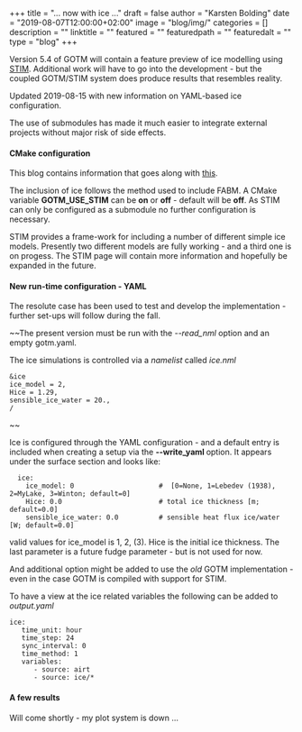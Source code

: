 +++
title = "... now with ice ..." 
draft = false
author = "Karsten Bolding"
date = "2019-08-07T12:00:00+02:00"
image = "blog/img/"
categories = []
description = ""
linktitle = ""
featured = ""
featuredpath = ""
featuredalt = ""
type = "blog"
+++

Version 5.4 of GOTM will contain a feature preview of ice modelling using [STIM](https://github.com/BoldingBruggeman/stim). Additional work will have to go into the development - but the coupled GOTM/STIM system does produce results that resembles reality.

<!--more-->

Updated 2019-08-15 with new information on YAML-based ice configuration.

The use of submodules has made it much easier to integrate external projects without major risk of side effects.

#### CMake configuration

This blog contains information that goes along with [this](../towards_release_5_4/).

The inclusion of ice follows the method used to include FABM. A CMake variable **GOTM\_USE\_STIM** can be **on** or **off** - default will be **off**. As STIM can only be configured as a submodule no further configuration is necessary.

STIM provides a frame-work for including a number of different simple ice models. Presently two different models are fully working - and a third one is on progess. The STIM page will contain more information and hopefully be expanded in the future.

#### New run-time configuration - YAML

The resolute case has been used to test and develop the implementation - further set-ups will follow during the fall.

~~The present version must be run with the *--read_nml* option and an empty gotm.yaml.

The ice simulations is controlled via a *namelist* called *ice.nml*

```
&ice
ice_model = 2,
Hice = 1.29,
sensible_ice_water = 20.,
/
```
~~

Ice is configured through the YAML configuration - and a default entry is included when creating a setup via the __--write_yaml <file>__ option. It appears under the surface section and looks like:
```
  ice:
    ice_model: 0                     #  [0=None, 1=Lebedev (1938), 2=MyLake, 3=Winton; default=0]
    Hice: 0.0                        # total ice thickness [m; default=0.0]
    sensible_ice_water: 0.0          # sensible heat flux ice/water [W; default=0.0]
```

valid values for ice_model is 1, 2, (3). Hice is the initial ice thickness. The last parameter is a future fudge parameter - but is not used for now.

And additional option might be added to use the *old* GOTM implementation - even in the case GOTM is compiled with support for STIM.

To have a view at the ice related variables the following can be added to *output.yaml*

```
ice:
   time_unit: hour
   time_step: 24
   sync_interval: 0
   time_method: 1
   variables:
      - source: airt
      - source: ice/*
```

#### A few results
 Will come shortly - my plot system is down ...
